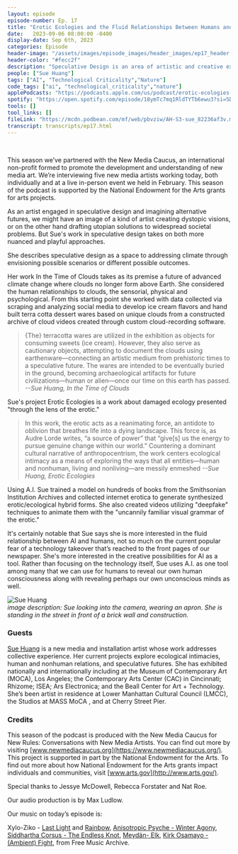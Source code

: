 ```yaml
---
layout: episode
episode-number: Ep. 17
title: "Erotic Ecologies and the Fluid Relationships Between Humans and A.I."
date:   2023-09-06 08:00:00 -0400
display-date: Sep 6th, 2023
categories: Episode
header-image: "/assets/images/episode_images/header_images/ep17_header.jpg"
header-color: "#fecc2f"
description: "Speculative Design is an area of artistic and creative exploration and future-casting. Practitioners dream future possibilities to address societal challenges through design and create experimental projects in new territories. New media artist Sue Huang creates artworks addressing collective experience. Her projects probe ecological intimacies and explore the fluid borders between humans and A.I."
people: ["Sue Huang"]
tags: ["AI", "Technological Criticality","Nature"]
code_tags: ["ai", "technological_criticality","nature"]
applePodcasts: "https://podcasts.apple.com/us/podcast/erotic-ecologies-and-the-fluid-relationships/id1536778522?i=1000627040775"
spotify: "https://open.spotify.com/episode/18ymTc7mq1RldTYTb6ewu3?si=5DD9kjt4TK-fplg2zJRfbw"
tools: []
tool_links: []
fileLink: "https://mcdn.podbean.com/mf/web/pbvziw/AH-S3-sue_82236af3v.mp3"
transcript: transcripts/ep17.html
---
```


<br>

This season we’ve partnered with the New Media Caucus, an international non-profit formed to promote the development and understanding of new media art. We’re interviewing five new media artists working today, both individually and at a live in-person event we held in February. This season of the podcast is supported by the National Endowment for the Arts grants for arts projects.

As an artist engaged in speculative design and imagining alternative futures, we might have an image of a kind of artist creating dystopic visions, or on the other hand drafting utopian solutions to widespread societal problems. But Sue's work in speculative design takes on both more nuanced and playful approaches. 

She describes speculative design as a space to addressing climate through envisioning possible scenarios or different possible outcomes. 

Her work In the Time of Clouds takes as its premise a future of advanced climate change where clouds no longer form above Earth. She considered the human relationships to clouds, the sensorial, physical and psychological. From this starting point she worked with data collected via scraping and analyzing social media to develop ice cream flavors and hand built terra cotta dessert wares based on unique clouds from a constructed archive of cloud videos created through custom cloud-recording software.

> {The} terracotta wares are utilized in the exhibition as objects for consuming sweets (ice cream). However, they also serve as cautionary objects, attempting to document the clouds using earthenware—connecting an artistic medium from prehistoric times to a speculative future. The wares are intended to be eventually buried in the ground, becoming archaeological artifacts for future civilizations—human or alien—once our time on this earth has passed. *--Sue Huang, In the Time of Clouds*

Sue's project Erotic Ecologies is a work about damaged ecology presented "through the lens of the erotic." 

> In this work, the erotic acts as a reanimating force, an antidote to oblivion that breathes life into a dying landscape. This force is, as Audre Lorde writes, “a source of power” that “give[s] us the energy to pursue genuine change within our world.” Countering a dominant cultural narrative of anthropocentrism, the work centers ecological intimacy as a means of exploring the ways that all entities—human and nonhuman, living and nonliving—are messily enmeshed *--Sue Huang, Erotic Ecologies*

Using A.I. Sue trained a model on hundreds of books from the Smithsonian Institution Archives and collected internet erotica to generate synthesized erotic/ecological hybrid forms. She also created videos utilizing "deepfake" techniques to animate them with the "uncannily familiar visual grammar of the erotic."

It's certainly notable that Sue says she is more interested in the fluid relationship between AI and humans, not so much on the current popular fear of a technology takeover that’s reached to the front pages of our newspaper. She's more interested in the creative possibilities for AI as a tool. Rather than focusing on the technology itself, Sue uses A.I. as one tool among many that we can use for humans to reveal our own human consciousness along with revealing perhaps our own unconscious minds as well.

![Sue Huang]({{site.baseurl}}/assets/images/sue.jpg)  
*image description: Sue looking into the camera, wearing an apron. She is standing in the street in front of a brick wall and construction.*

### Guests

<a href="https://www.sue-huang.com/" class="nameTag">Sue Huang</a> is a new media and installation artist whose work addresses collective experience. Her current projects explore ecological intimacies, human and nonhuman relations, and speculative futures. She has exhibited nationally and internationally including at the Museum of Contemporary Art (MOCA), Los Angeles; the Contemporary Arts Center (CAC) in Cincinnati; Rhizome; ISEA; Ars Electronica; and the Beall Center for Art + Technology. She’s been artist in residence at Lower Manhattan Cultural Council (LMCC), the Studios at MASS MoCA , and at Cherry Street Pier.


### Credits

This season of the podcast is produced with the New Media Caucus for New Rules: Conversations with New Media Artists. You can find out more by visiting [www.newmediacaucus.org](https://www.newmediacaucus.org/). This project is supported in part by the National Endowment for the Arts. To find out more about how National Endowment for the Arts grants impact individuals and communities, visit [www.arts.gov](http://www.arts.gov/). 

Special thanks to Jessye McDowell, Rebecca Forstater and Nat Roe. 

Our audio production is by Max Ludlow. 

Our music on today’s episode is:

Xylo-Ziko - [Last Light](https://freemusicarchive.org/music/Xylo-Ziko/alternate/last-light/) and [Rainbow](https://freemusicarchive.org/music/Xylo-Ziko/the-edge-of-nowhere/rainbow), [Anisotropic Psyche - Winter Agony](https://freemusicarchive.org/music/anisotropic-psyche/neural-awakening/winter-agony/), [Siddhartha Corsus - The Endless Knot](https://freemusicarchive.org/music/Siddhartha/blessed-existence/the-endless-knot/), [Meydän- Elk](https://freemusicarchive.org/music/Meydan/Ambient_1860/Elk), [Kirk Osamayo - (Ambient) Fight](https://freemusicarchive.org/music/kirk-osamayo/season-one/ambient-fight/), from Free Music Archive.

